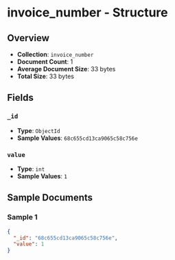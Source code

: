 # invoice_number - Structure

## Overview
- **Collection**: `invoice_number`
- **Document Count**: 1
- **Average Document Size**: 33 bytes
- **Total Size**: 33 bytes

## Fields

### `_id`

- **Type**: `ObjectId`
- **Sample Values**: `68c655cd13ca9065c58c756e`

### `value`

- **Type**: `int`
- **Sample Values**: `1`


## Sample Documents

### Sample 1

```json
{
  "_id": "68c655cd13ca9065c58c756e",
  "value": 1
}
```


